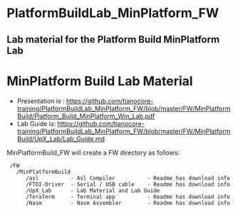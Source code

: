 # PlatformBuildLab_MinPlatform_FW
## Lab material for the Platform Build MinPlatform Lab

<!--- @file
  Readme.md for UEFI / EDK II Training PlatformBuildLab_MinPlatform_FW

  Copyright (c) 2020, Intel Corporation. All rights reserved.<BR>

  Redistribution and use in source (original document form) and 'compiled'
  forms (converted to PDF, epub, HTML and other formats) with or without
  modification, are permitted provided that the following conditions are met:

  1) Redistributions of source code (original document form) must retain the
     above copyright notice, this list of conditions and the following
     disclaimer as the first lines of this file unmodified.

  2) Redistributions in compiled form (transformed to other DTDs, converted to
     PDF, epub, HTML and other formats) must reproduce the above copyright
     notice, this list of conditions and the following disclaimer in the
     documentation and/or other materials provided with the distribution.

  THIS DOCUMENTATION IS PROVIDED BY TIANOCORE PROJECT "AS IS" AND ANY EXPRESS OR
  IMPLIED WARRANTIES, INCLUDING, BUT NOT LIMITED TO, THE IMPLIED WARRANTIES OF
  MERCHANTABILITY AND FITNESS FOR A PARTICULAR PURPOSE ARE DISCLAIMED. IN NO
  EVENT SHALL TIANOCORE PROJECT  BE LIABLE FOR ANY DIRECT, INDIRECT, INCIDENTAL,
  SPECIAL, EXEMPLARY, OR CONSEQUENTIAL DAMAGES (INCLUDING, BUT NOT LIMITED TO,
  PROCUREMENT OF SUBSTITUTE GOODS OR SERVICES; LOSS OF USE, DATA, OR PROFITS;
  OR BUSINESS INTERRUPTION) HOWEVER CAUSED AND ON ANY THEORY OF LIABILITY,
  WHETHER IN CONTRACT, STRICT LIABILITY, OR TORT (INCLUDING NEGLIGENCE OR
  OTHERWISE) ARISING IN ANY WAY OUT OF THE USE OF THIS DOCUMENTATION, EVEN IF
  ADVISED OF THE POSSIBILITY OF SUCH DAMAGE.

-->
# MinPlatform Build Lab Material


- Presentation is : https://github.com/tianocore-training/PlatformBuildLab_MinPlatform_FW/blob/master/FW/MinPlatformBuild/Platform_Build_MinPlatform_Win_Lab.pdf
- Lab Guide is: https://github.com/tianocore-training/PlatformBuildLab_MinPlatform_FW/blob/master/FW/MinPlatformBuild/UpX_Lab/Lab_Guide.md


MinPlatformBuild_FW will create a FW directory as follows:
```
 /FW
   /MinPlatformBuild
      /asl          - Asl Compiler          - Readme has download info
      /FTDI-Driver  - Serial / USB cable    - Readme has download info
      /UpX_Lab      - Lab Material and Lab Guide
      /TeraTerm	    - Terminal app          - Readme has download info
      /Nasm         - Nasm Assembler        - Readme has download info
	  
```     
